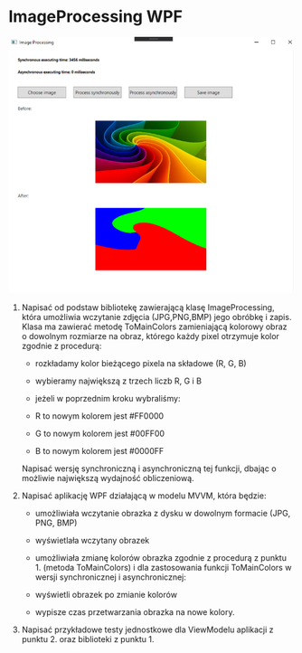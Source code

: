 # ImageProcessing WPF 

![](Images/AppView.png)

1. Napisać od podstaw bibliotekę zawierającą klasę ImageProcessing, która umożliwia wczytanie zdjęcia (JPG,PNG,BMP) jego obróbkę i zapis. Klasa ma zawierać metodę ToMainColors zamieniającą kolorowy obraz o dowolnym rozmiarze na obraz, którego każdy pixel otrzymuje kolor zgodnie z procedurą:

   - rozkładamy kolor bieżącego pixela na składowe (R, G, B)

   - wybieramy największą z trzech liczb R, G i B

   - jeżeli w poprzednim kroku wybraliśmy:

    * R to nowym kolorem jest #FF0000

    * G to nowym kolorem jest #00FF00

    * B to nowym kolorem jest #0000FF

   Napisać wersję synchroniczną i asynchroniczną tej funkcji, dbając o możliwie największą wydajność obliczeniową.

2. Napisać aplikację WPF działającą w modelu MVVM, która będzie:

     - umożliwiała wczytanie obrazka z dysku w dowolnym formacie (JPG, PNG, BMP)

     - wyświetlała wczytany obrazek

     - umożliwiała zmianę kolorów obrazka zgodnie z procedurą z punktu 1. (metoda ToMainColors) i dla zastosowania funkcji ToMainColors w wersji synchronicznej i asynchronicznej:

     - wyświetli obrazek po zmianie kolorów

     - wypisze czas przetwarzania obrazka na nowe kolory.

3. Napisać przykładowe testy jednostkowe dla ViewModelu aplikacji z punktu 2. oraz biblioteki z punktu 1.

